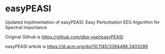 # easyPEASI
Updated Implimentation of easyPEASI: Easy Perturbation EEG Algorithm for Spectral Importance 

Original Github is https://github.com/dbp-osel/easyPEASI

easyPEASI article is https://dl.acm.org/doi/10.1145/3394486.3403289
